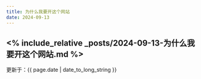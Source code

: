 ```yaml
---
title: 为什么我要开这个网站
date: 2024-09-13
---
```


<% include_relative _posts/2024-09-13-为什么我要开这个网站.md %>
---
更新于：{{ page.date | date_to_long_string }}